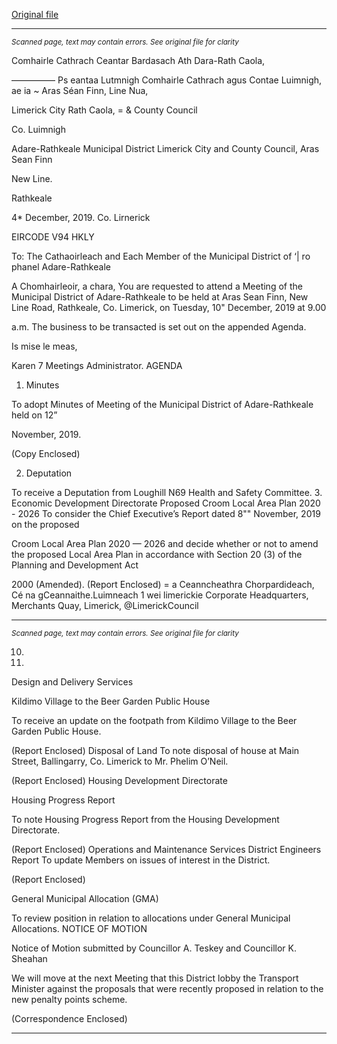 [Original file](https://www.limerick.ie/sites/default/files/media/documents/2019-12/00-Agenda-10th-December-2019.pdf)

---
*<small>Scanned page, text may contain errors. See original file for clarity</small>*  

Comhairle Cathrach Ceantar Bardasach Ath Dara-Rath Caola,

————— Ps eantaa Lutmnigh Comhairle Cathrach agus Contae Luimnigh,
ae ia ~ Aras Séan Finn,
Line Nua,

Limerick City Rath Caola,
= & County Council

Co. Luimnigh

Adare-Rathkeale Municipal District
Limerick City and County Council,
Aras Sean Finn

New Line.

Rathkeale

4* December, 2019. Co. Lirnerick

EIRCODE V94 HKLY

To: The Cathaoirleach and Each Member of the Municipal District of ‘| ro phanel
Adare-Rathkeale

A Chomhairleoir, a chara,
You are requested to attend a Meeting of the Municipal District of Adare-Rathkeale to be held at
Aras Sean Finn, New Line Road, Rathkeale, Co. Limerick, on Tuesday, 10" December, 2019 at 9.00

a.m. The business to be transacted is set out on the appended Agenda.

Is mise le meas,

Karen 7
Meetings Administrator.
AGENDA

1. Minutes

To adopt Minutes of Meeting of the Municipal District of Adare-Rathkeale held on 12”

November, 2019.

(Copy Enclosed)

2. Deputation

To receive a Deputation from Loughill N69 Health and Safety Committee.
3. Economic Development Directorate
Proposed Croom Local Area Plan 2020 - 2026
To consider the Chief Executive’s Report dated 8"" November, 2019 on the proposed

Croom Local Area Plan 2020 — 2026 and decide whether or not to amend the proposed
Local Area Plan in accordance with Section 20 (3) of the Planning and Development Act

2000 (Amended).
(Report Enclosed)
= a
Ceanncheathra Chorpardideach, Cé na gCeannaithe.Luimneach 1 wei limerickie
Corporate Headquarters, Merchants Quay, Limerick, @LimerickCouncil


---
*<small>Scanned page, text may contain errors. See original file for clarity</small>*  

10.

11.

Design and Delivery Services

Kildimo Village to the Beer Garden Public House

To receive an update on the footpath from Kildimo Village to the Beer Garden Public
House.

(Report Enclosed)
Disposal of Land
To note disposal of house at Main Street, Ballingarry, Co. Limerick to Mr. Phelim O’Neil.

(Report Enclosed)
Housing Development Directorate

Housing Progress Report

To note Housing Progress Report from the Housing Development Directorate.

(Report Enclosed)
Operations and Maintenance Services
District Engineers Report
To update Members on issues of interest in the District.

(Report Enclosed)

General Municipal Allocation (GMA)

To review position in relation to allocations under General Municipal Allocations.
NOTICE OF MOTION

Notice of Motion submitted by Councillor A. Teskey and Councillor K. Sheahan

We will move at the next Meeting that this District lobby the Transport Minister against
the proposals that were recently proposed in relation to the new penalty points scheme.

(Correspondence Enclosed)


---
